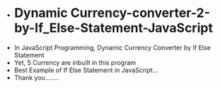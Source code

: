 - # Dynamic Currency-converter-2-by-If_Else-Statement-JavaScript
- In JavaScript Programming, Dynamic Currency Converter by If Else Statement
- Yet, 5 Currency are inbuilt in this program
- Best Example of If Else Statement in JavaScript...
- Thank you........
